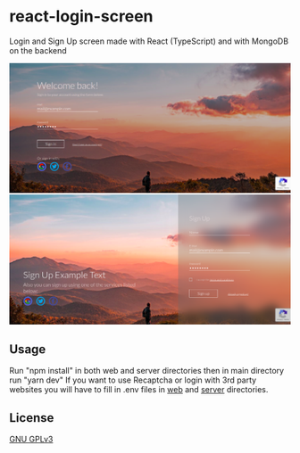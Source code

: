 # react-login-screen
Login and Sign Up screen made with React (TypeScript) and with MongoDB on the backend

![Sign In Screen](readmeFiles/sign_in.png)
![Sign Up Screen](readmeFiles/sign_up.png)
 
## Usage 
Run "npm install" in both web and server directories then in main directory run "yarn dev"
If you want to use Recaptcha or login with 3rd party websites you will have to fill in .env files in [web](web/) and [server](server/) directories.

## License
[GNU GPLv3](https://choosealicense.com/licenses/gpl-3.0/)